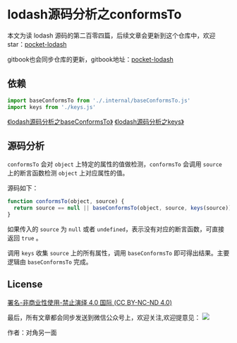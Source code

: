 # lodash源码分析之conformsTo

本文为读 lodash 源码的第二百零四篇，后续文章会更新到这个仓库中，欢迎 star：[pocket-lodash](https://github.com/yeyuqiudeng/pocket-lodash)

gitbook也会同步仓库的更新，gitbook地址：[pocket-lodash](https://www.gitbook.com/book/yeyuqiudeng/pocket-lodash/details)

## 依赖

```javascript
import baseConformsTo from './.internal/baseConformsTo.js'
import keys from './keys.js'
```

[《lodash源码分析之baseConformsTo》](internal/baseConformsTo.md)
[《lodash源码分析之keys》](keys.md)

## 源码分析

`conformsTo` 会对 `object` 上特定的属性的值做检测，`conformsTo` 会调用 `source` 上的断言函数检测 `object` 上对应属性的值。

源码如下：

```javascript
function conformsTo(object, source) {
  return source == null || baseConformsTo(object, source, keys(source))
}
```

如果传入的 `source` 为 `null` 或者 `undefined`，表示没有对应的断言函数，可直接返回 `true` 。

调用 `keys` 收集 `source` 上的所有属性，调用 `baseConformsTo` 即可得出结果。主要逻辑由 `baseConformsTo` 完成。

## License

[署名-非商业性使用-禁止演绎 4.0 国际 (CC BY-NC-ND 4.0)](http://creativecommons.org/licenses/by-nc-nd/4.0/)

最后，所有文章都会同步发送到微信公众号上，欢迎关注,欢迎提意见：  ![](https://raw.githubusercontent.com/yeyuqiudeng/resource/master/images/qrcode_front-end-article.jpg) 

作者：对角另一面 